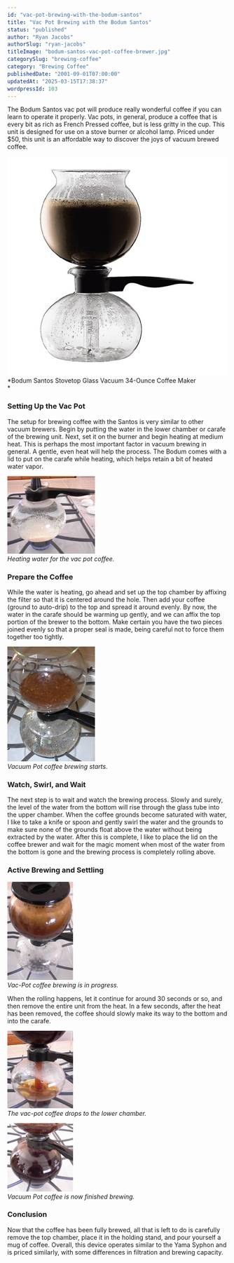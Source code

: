 ```yaml
---
id: "vac-pot-brewing-with-the-bodum-santos"
title: "Vac Pot Brewing with the Bodum Santos"
status: "published"
author: "Ryan Jacobs"
authorSlug: "ryan-jacobs"
titleImage: "bodum-santos-vac-pot-coffee-brewer.jpg"
categorySlug: "brewing-coffee"
category: "Brewing Coffee"
publishedDate: "2001-09-01T07:00:00"
updatedAt: "2025-03-15T17:38:37"
wordpressId: 103
---
```


The Bodum Santos vac pot will produce really wonderful coffee if you can learn to operate it properly. Vac pots, in general, produce a coffee that is every bit as rich as French Pressed coffee, but is less gritty in the cup. This unit is designed for use on a stove burner or alcohol lamp. Priced under $50, this unit is an affordable way to discover the joys of vacuum brewed coffee.

![bodum santos vac pot coffee brewer](bodum-santos-vac-pot-coffee-brewer.jpg)  
*Bodum Santos Stovetop Glass Vacuum 34-Ounce Coffee Maker  
*

### Setting Up the Vac Pot

The setup for brewing coffee with the Santos is very similar to other vacuum brewers. Begin by putting the water in the lower chamber or carafe of the brewing unit. Next, set it on the burner and begin heating at medium heat. This is perhaps the most important factor in vacuum brewing in general. A gentle, even heat will help the process. The Bodum comes with a lid to put on the carafe while heating, which helps retain a bit of heated water vapor.

![heating vac pot water](heating1.jpg)  
*Heating water for the vac pot coffee.*

### Prepare the Coffee

While the water is heating, go ahead and set up the top chamber by affixing the filter so that it is centered around the hole. Then add your coffee (ground to auto-drip) to the top and spread it around evenly. By now, the water in the carafe should be warming up gently, and we can affix the top portion of the brewer to the bottom. Make certain you have the two pieces joined evenly so that a proper seal is made, being careful not to force them together too tightly.

![Santos brewing](brewing.jpg)  
*Vacuum Pot coffee brewing starts.*

### Watch, Swirl, and Wait

The next step is to wait and watch the brewing process. Slowly and surely, the level of the water from the bottom will rise through the glass tube into the upper chamber. When the coffee grounds become saturated with water, I like to take a knife or spoon and gently swirl the water and the grounds to make sure none of the grounds float above the water without being extracted by the water. After this is complete, I like to place the lid on the coffee brewer and wait for the magic moment when most of the water from the bottom is gone and the brewing process is completely rolling above.

### Active Brewing and Settling

![vac pot brewing upper chamber](close.jpg)  
*Vac-Pot coffee brewing is in progress.*

When the rolling happens, let it continue for around 30 seconds or so, and then remove the entire unit from the heat. In a few seconds, after the heat has been removed, the coffee should slowly make its way to the bottom and into the carafe.

![vac pot drops](drop150x.jpg)  
*The vac-pot coffee drops to the lower chamber.*

![vac pot finished](done150x156.jpg)  
*Vacuum Pot coffee is now finished brewing.*

### Conclusion

Now that the coffee has been fully brewed, all that is left to do is carefully remove the top chamber, place it in the holding stand, and pour yourself a mug of coffee. Overall, this device operates similar to the Yama Syphon and is priced similarly, with some differences in filtration and brewing capacity.
